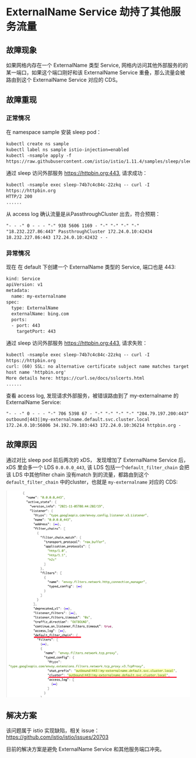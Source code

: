 # ExternalName Service 劫持了其他服务流量

## 故障现象

如果网格内存在一个 ExternalName 类型 Service, 网格内访问其他外部服务的的某一端口，如果这个端口刚好和该 ExternalName Service 重叠，那么流量会被路由到这个 ExternalName Service 对应的 CDS。

## 故障重现

### 正常情况

在 namespace sample 安装 sleep pod：

```
kubectl create ns sample
kubectl label ns sample istio-injection=enabled
kubectl -nsample apply -f https://raw.githubusercontent.com/istio/istio/1.11.4/samples/sleep/sleep.yaml
```

通过 sleep 访问外部服务 https://httpbin.org:443, 请求成功：

```
kubectl -nsample exec sleep-74b7c4c84c-22zkq -- curl -I https://httpbin.org
HTTP/2 200
......
```

从 access log 确认流量是从PassthroughCluster 出去，符合预期：

```
"- - -" 0 - - - "-" 938 5606 1169 - "-" "-" "-" "-" "18.232.227.86:443" PassthroughCluster 172.24.0.10:42434 18.232.227.86:443 172.24.0.10:42432 - -
```

### 异常情况

现在 在 default 下创建一个 ExternalName 类型的 Service, 端口也是 443:

```
kind: Service
apiVersion: v1
metadata:
  name: my-externalname
spec:
  type: ExternalName
  externalName: bing.com
  ports:
  - port: 443
    targetPort: 443
```

通过 sleep 访问外部服务 https://httpbin.org:443, 请求失败：

```
kubectl -nsample exec sleep-74b7c4c84c-22zkq -- curl -I https://httpbin.org
curl: (60) SSL: no alternative certificate subject name matches target host name 'httpbin.org'
More details here: https://curl.se/docs/sslcerts.html
......
```

查看 access log, 发现请求外部服务，被错误路由到了 my-externalname 的 ExternalName Service:

```
"- - -" 0 - - - "-" 706 5398 67 - "-" "-" "-" "-" "204.79.197.200:443" outbound|443||my-externalname.default.svc.cluster.local 172.24.0.10:56806 34.192.79.103:443 172.24.0.10:36214 httpbin.org -
```

## 故障原因

通过对比 sleep pod 前后两次的 xDS， 发现增加了 ExternalName Service 后，xDS 里会多一个 LDS `0.0.0.0_443`, 该 LDS 包括一个`default_filter_chain` 会把该 LDS 中其他filter chain 没有match 到的流量，都路由到这个`default_filter_chain` 中的cluster，也就是 `my-externalname` 对应的 CDS:


![](image/externalname.png)


## 解决方案

该问题属于 istio 实现缺陷，相关 issue： https://github.com/istio/istio/issues/20703

目前的解决方案是避免 ExternalName Service 和其他服务端口冲突。
